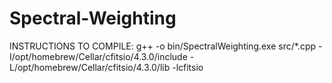 # Spectral-Weighting

INSTRUCTIONS TO COMPILE:
g++ -o bin/SpectralWeighting.exe src/*.cpp -I/opt/homebrew/Cellar/cfitsio/4.3.0/include 
-L/opt/homebrew/Cellar/cfitsio/4.3.0/lib -lcfitsio
